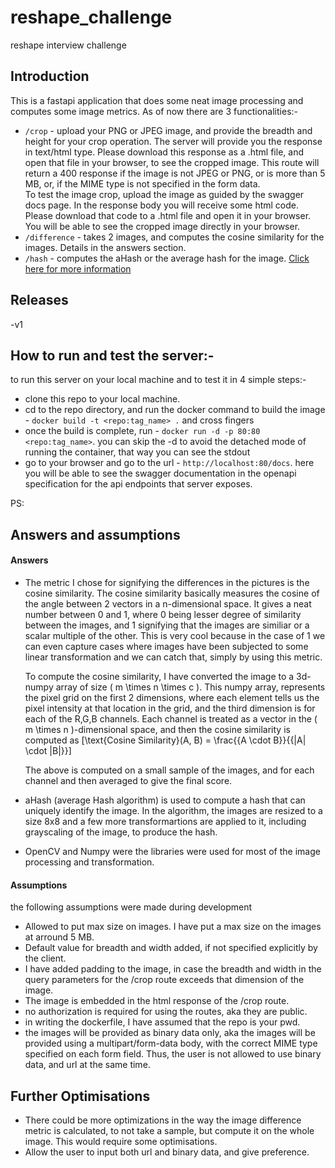 # reshape_challenge
reshape interview challenge

## Introduction
This is a fastapi application that does some neat image processing and computes some image metrics.
As of now there are 3 functionalities:-
- `/crop` - upload your PNG or JPEG image, and provide the breadth and height for your crop operation. The server will provide you the response in text/html type. 
  Please download this response as a .html file, and open that file in your browser, to see the cropped image. This route will return a 400 response if the image is not JPEG or PNG, or is more than 5 MB, or,
  if the MIME type is not specified in the form data.  
  To test the image crop, upload the image as guided by the swagger docs page. In the response body you will receive some html code. Please download that code to a .html file and open it in your browser. 
  You will be able to see the cropped image directly in your browser. 
- `/difference` - takes 2 images, and computes the cosine similarity for the images. Details in the answers section.
- `/hash` - computes the aHash or the average hash for the image. [Click here for more information](https://content-blockchain.org/research/testing-different-image-hash-functions/)

## Releases 
-v1

## How to run and test the server:-

to run this server on your local machine and to test it in 4 simple steps:-
- clone this repo to your local machine.
- cd to the repo directory, and run the docker command to build the image - `docker build -t <repo:tag_name> .` and cross fingers
- once the build is complete, run - `docker run -d -p 80:80 <repo:tag_name>`. 
  you can skip the -d to avoid the detached mode of running the container, that way you can see the stdout
- go to your browser and go to the url - `http://localhost:80/docs`. here you will be able to see the swagger documentation in the openapi specification
  for the api endpoints that server exposes. 

PS: 

## Answers and assumptions
#### Answers
- The metric I chose for signifying the differences in the pictures is the cosine similarity. The cosine similarity basically measures the cosine of the angle between 2 vectors in a n-dimensional space.
  It gives a neat number between 0 and 1, where 0 being lesser degree of similarity between the images, and 1 signifying that the images are similiar or a scalar multiple of the other.
  This is very cool because in the case of 1 we can even capture cases where images have been subjected to some linear transformation and we can catch that, simply by using this metric. 

  To compute the cosine similarity, I have converted the image to a 3d-numpy array of size \( m \times n \times c \). This numpy array, represents the pixel grid on the first 2 dimensions, where each element tells us the pixel intensity at 
  that location in the grid, and the third dimension is for each of the R,G,B channels. Each channel is treated as a vector in the \( m \times n \)-dimensional space, and then the cosine similarity is computed as 
  \[\text{Cosine Similarity}(A, B) = \frac{{A \cdot B}}{{|A| \cdot |B|}}\]

  The above is computed on a small sample of the images, and for each channel and then averaged to give the final score.
- aHash (average Hash algorithm) is used to compute a hash that can uniquely identify the image. In the algorithm, the images are resized to a size 8x8 and a few more transformartions are applied to it, including grayscaling of the image, to produce 
  the hash. 
- OpenCV and Numpy were the libraries were used for most of the image processing and transformation.

#### Assumptions
the following assumptions were made during development
- Allowed to put max size on images. I have put a max size on the images at arround 5 MB.
- Default value for breadth and width added, if not specified explicitly by the client.
- I have added padding to the image, in case the breadth and width in the query parameters for the /crop route exceeds that dimension of the image.
- The image is embedded in the html response of the /crop route.  
- no authorization is required for using the routes, aka they are public.
- in writing the dockerfile, I have assumed that the repo is your pwd. 
- the images will be provided as binary data only, aka the images will be provided using a multipart/form-data body, with the correct MIME type specified on each form field. Thus, the user is not allowed to use binary data, and url at the same time. 

## Further Optimisations
- There could be more optimizations in the way the image difference metric is calculated, to not take a sample, but compute it on the whole image. This would require some optimisations. 
- Allow the user to input both url and binary data, and give preference. 